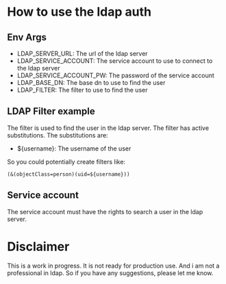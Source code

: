 # How to use the ldap auth

## Env Args
* LDAP_SERVER_URL: The url of the ldap server
* LDAP_SERVICE_ACCOUNT: The service account to use to connect to the ldap server
* LDAP_SERVICE_ACCOUNT_PW: The password of the service account
* LDAP_BASE_DN: The base dn to use to find the user
* LDAP_FILTER: The filter to use to find the user

## LDAP Filter example
The filter is used to find the user in the ldap server. The filter has active substitutions. The substitutions are:
* ${username}: The username of the user

So you could potentially create filters like:
```
(&(objectClass=person)(uid=${username}))
```
## Service account
The service account must have the rights to search a user in the ldap server.

# Disclaimer
This is a work in progress. It is not ready for production use.
And i am not a professional in ldap. So if you have any suggestions, please let me know.